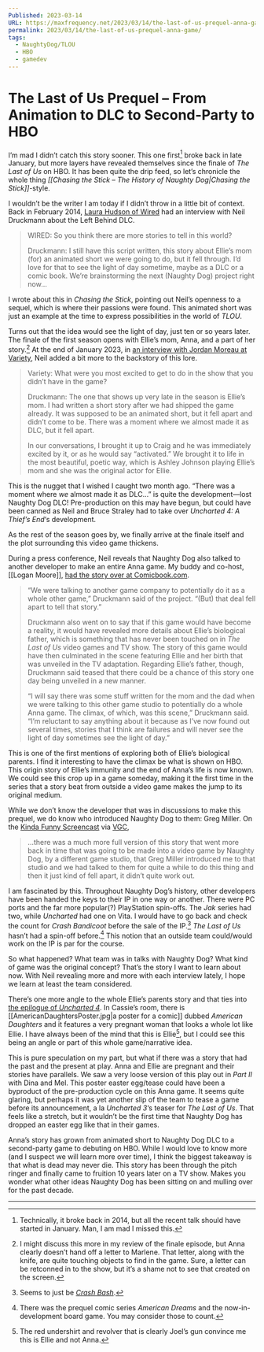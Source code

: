 ```yaml
---
Published: 2023-03-14
URL: https://maxfrequency.net/2023/03/14/the-last-of-us-prequel-anna-game/
permalink: 2023/03/14/the-last-of-us-prequel-anna-game/
tags:
  - NaughtyDog/TLOU
  - HBO
  - gamedev
---
```

# The Last of Us Prequel – From Animation to DLC to Second-Party to HBO

I’m mad I didn’t catch this story sooner. This one first[^1] broke back in late January, but more layers have revealed themselves since the finale of *The Last of Us* on HBO. It has been quite the drip feed, so let’s chronicle the whole thing *[[Chasing the Stick – The History of Naughty Dog|Chasing the Stick]]*-style.

I wouldn’t be the writer I am today if I didn’t throw in a little bit of context. Back in February 2014, [Laura Hudson of Wired](https://www.wired.com/2014/02/last-of-us-dlc-interview-long/) had an interview with Neil Druckmann about the Left Behind DLC.

> WIRED: So you think there are more stories to tell in this world?
> 
> Druckmann: I still have this script written, this story about Ellie’s mom (for) an animated short we were going to do, but it fell through. I’d love for that to see the light of day sometime, maybe as a DLC or a comic book. We’re brainstorming the next (Naughty Dog) project right now…

I wrote about this in *Chasing the Stick*, pointing out Neil’s openness to a sequel, which is where their passions were found. This animated short was just an example at the time to express possibilities in the world of *TLOU*.

Turns out that the idea would see the light of day, just ten or so years later. The finale of the first season opens with Ellie’s mom, Anna, and a part of her story.[^2] At the end of January 2023, in [an interview with Jordan Moreau at Variety](https://variety.com/2023/tv/news/last-of-us-clickers-flour-theory-game-changes-explained-1235495180/), Neil added a bit more to the backstory of this lore.

> Variety: What were you most excited to get to do in the show that you didn’t have in the game?
> 
> Druckmann: The one that shows up very late in the season is Ellie’s mom. I had written a short story after we had shipped the game already. It was supposed to be an animated short, but it fell apart and didn’t come to be. There was a moment where we almost made it as DLC, but it fell apart.
> 
> In our conversations, I brought it up to Craig and he was immediately excited by it, or as he would say “activated.” We brought it to life in the most beautiful, poetic way, which is Ashley Johnson playing Ellie’s mom and she was the original actor for Ellie.

This is the nugget that I wished I caught two month ago. “There was a moment where *we* almost made it as DLC…” is quite the development—lost Naughty Dog DLC! Pre-production on this may have begun, but could have been canned as Neil and Bruce Straley had to take over *Uncharted 4: A Thief’s End*‘s development.

As the rest of the season goes by, we finally arrive at the finale itself and the plot surrounding this video game thickens.

During a press conference, Neil reveals that Naughty Dog also talked to another developer to make an entire Anna game. My buddy and co-host, [[Logan Moore]], [had the story over at Comicbook.com](https://comicbook.com/gaming/news/last-of-us-game-prequel-naughty-dog-ellie-mom-dad/).

> “We were talking to another game company to potentially do it as a whole other game,” Druckmann said of the project. “(But) that deal fell apart to tell that story.”
> 
> Druckmann also went on to say that if this game would have become a reality, it would have revealed more details about Ellie’s biological father, which is something that has never been touched on in *The Last of Us* video games and TV show. The story of this game would have then culminated in the scene featuring Ellie and her birth that was unveiled in the TV adaptation. Regarding Ellie’s father, though, Druckmann said teased that there could be a chance of this story one day being unveiled in a new manner.
> 
> “I will say there was some stuff written for the mom and the dad when we were talking to this other game studio to potentially do a whole Anna game. The climax, of which, was this scene,” Druckmann said. “I’m reluctant to say anything about it because as I’ve now found out several times, stories that I think are failures and will never see the light of day sometimes see the light of day.”

This is one of the first mentions of exploring both of Ellie’s biological parents. I find it interesting to have the climax be what is shown on HBO. This origin story of Ellie’s immunity and the end of Anna’s life is now known. We could see this crop up in a game someday, making it the first time in the series that a story beat from outside a video game makes the jump to its original medium.

While we don’t know the developer that was in discussions to make this prequel, we do know who introduced Naughty Dog to them: Greg Miller. On the [Kinda Funny Screencast](https://www.youtube.com/live/GaQEA1JoN0s?feature=share) via [VGC](https://www.videogameschronicle.com/news/a-prequel-to-the-last-of-us-was-planned-at-one-point/),

> …there was a much more full version of this story that went more back in time that was going to be made into a video game by Naughty Dog, by a different game studio, that Greg Miller introduced me to that studio and we had talked to them for quite a while to do this thing and then it just kind of fell apart, it didn’t quite work out.

I am fascinated by this. Throughout Naughty Dog’s history, other developers have been handed the keys to their IP in one way or another. There were PC ports and the far more popular(?) PlayStation spin-offs. The *Jak* series had two, while *Uncharted* had one on Vita. I would have to go back and check the count for *Crash Bandicoot* before the sale of the IP.[^3] *The Last of Us* hasn’t had a spin-off before.[^4] This notion that an outside team could/would work on the IP is par for the course.

So what happened? What team was in talks with Naughty Dog? What kind of game was the original concept? That’s the story I want to learn about now. With Neil revealing more and more with each interview lately, I hope we learn at least the team considered.

There’s one more angle to the whole Ellie’s parents story and that ties into [the epilogue of *Uncharted 4*](https://youtu.be/sAN0t7-_eI8). In Cassie’s room, there is [[AmericanDaughtersPoster.jpg|a poster for a comic]] dubbed *American Daughters* and it features a very pregnant woman that looks a whole lot like Ellie. I have always been of the mind that this is Ellie[^5], but I could see this being an angle or part of this whole game/narrative idea.

This is pure speculation on my part, but what if there was a story that had the past and the present at play. Anna and Ellie are pregnant and their stories have parallels. We saw a very loose version of this play out in *Part II* with Dina and Mel. This poster easter egg/tease could have been a byproduct of the pre-production cycle on this Anna game. It seems quite glaring, but perhaps it was yet another slip of the team to tease a game before its announcement, a la *Uncharted 3*‘s teaser for *The Last of Us*. That feels like a stretch, but it wouldn’t be the first time that Naughty Dog has dropped an easter egg like that in their games.

Anna’s story has grown from animated short to Naughty Dog DLC to a second-party game to debuting on HBO. While I would love to know more (and I suspect we will learn more over time), I think the biggest takeaway is that what is dead may never die. This story has been through the pitch ringer and finally came to fruition 10 years later on a TV show. Makes you wonder what other ideas Naughty Dog has been sitting on and mulling over for the past decade.

---
[^1]: Technically, it broke back in 2014, but all the recent talk should have started in January. Man, I am mad I missed this.
[^2]: I might discuss this more in my review of the finale episode, but Anna clearly doesn’t hand off a letter to Marlene. That letter, along with the knife, are quite touching objects to find in the game. Sure, a letter can be retconned in to the show, but it’s a shame not to see that created on the screen.
[^3]: Seems to just be [*Crash Bash*](https://en.wikipedia.org/wiki/Crash_Bash).
[^4]: There was the prequel comic series *American Dreams* and the now-in-development board game. You may consider those to count.
[^5]: The red undershirt and revolver that is clearly Joel’s gun convince me this is Ellie and not Anna.